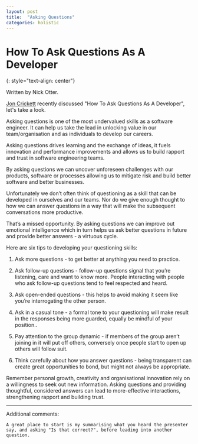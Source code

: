 ```yaml
---
layout: post
title:  "Asking Questions"
categories: holistic
---
```


# How To Ask Questions As A Developer
{: style="text-align: center"}

Written by Nick Otter.

[Jon Crickett](https://www.linkedin.com/in/johncrickett?miniProfileUrn=urn%3Ali%3Afs_miniProfile%3AACoAAAAADOIB1jesEqZdnwQE5csLme2tAbpHuMg&lipi=urn%3Ali%3Apage%3Ad_flagship3_detail_base%3BF%2FaYXVHZSOWpeyoHt5CzmQ%3D%3D) recently discussed "How To Ask Questions As A Developer", let's take a look.

Asking questions is one of the most undervalued skills as a software engineer. It can help us take the lead in unlocking value in our team/organisation and as individuals to develop our careers.

Asking questions drives learning and the exchange of ideas, it fuels innovation and performance improvements and allows us to build rapport and trust in software engineering teams.

By asking questions we can uncover unforeseen challenges with our products, software or processes allowing us to mitigate risk and build better software and better businesses.

Unfortunately we don’t often think of questioning as a skill that can be developed in ourselves and our teams. Nor do we give enough thought to how we can answer questions in a way that will make the subsequent conversations more productive.

That’s a missed opportunity. By asking questions we can improve out emotional intelligence which in turn helps us ask better questions in future and provide better answers - a virtuous cycle.

Here are six tips to developing your questioning skills:

1. Ask more questions - to get better at anything you need to practice.

2. Ask follow-up questions - follow-up questions signal that you’re listening, care and want to know more. People interacting with people who ask follow-up questions tend to feel respected and heard.

3. Ask open-ended questions - this helps to avoid making it seem like you’re interrogating the other person.

4. Ask in a casual tone - a formal tone to your questioning will make result in the responses being more guarded, equally be mindful of your position..

5. Pay attention to the group dynamic - if members of the group aren’t joining in it will put off others, conversely once people start to open up others will follow suit.

6. Think carefully about how you answer questions - being transparent can create great opportunities to bond, but might not always be appropriate.

Remember personal growth, creativity and organisational innovation rely on a willingness to seek out new information. Asking questions and providing thoughtful, considered answers can lead to more-effective interactions, strengthening rapport and building trust.

---

Additional comments:
```
A great place to start is my summarising what you heard the presenter say, and asking "Is that correct?", before leading into another question.
```
